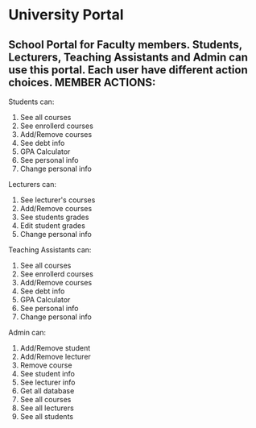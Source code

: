 # University Portal
School Portal for Faculty members. 
Students, Lecturers, Teaching Assistants and Admin can use this portal.
Each user have different action choices.
                            MEMBER ACTIONS:
-----------------------------------------------------------------------
Students can: 
1) See all courses
2) See enrollerd courses
3) Add/Remove courses
4) See debt info
5) GPA Calculator
6) See personal info
7) Change personal info

Lecturers can:
1) See lecturer's courses
2) Add/Remove courses
3) See students grades
4) Edit student grades
5) Change personal info

Teaching Assistants can:
1) See all courses
2) See enrollerd courses
3) Add/Remove courses
4) See debt info
5) GPA Calculator
6) See personal info
7) Change personal info


Admin can:
1) Add/Remove student
2) Add/Remove lecturer
3) Remove course
4) See student info
5) See lecturer info
6) Get all database
7) See all courses
8) See all lecturers
9) See all students

